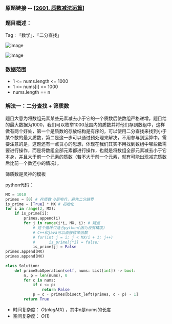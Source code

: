 ### 原题链接 -- [[2601. 质数减法运算](https://leetcode.cn/problems/prime-subtraction-operation/)]

### 题目概述：
Tag : 「数学」、「二分查找」

![image](https://user-images.githubusercontent.com/99656524/230751038-fe1ae375-0462-4f9a-ba09-e477963c9bad.png)

![image](https://user-images.githubusercontent.com/99656524/230751045-5bfaa0e2-bf13-42d7-bdc3-5d1c58dcd5b5.png)

### 数据范围
* 1 <= nums.length <= 1000
* 1 <= nums[i] <= 1000
* nums.length == n

### 解法一：二分查找 + 筛质数
题目大意为将数组元素某些元素减去小于它的一个质数后使数组严格递增。题目给的最大数据为1000，我们可以枚举1000范围内的质数并将他们存到数组中，这样做有两个好处，第一个是质数的存放结构是有序的，可以使用二分查找来找到小于某个数的最大质数，第二是这一步可以通过预处理来解决，不用参与到运算中。需要注意的是，这题还有一点贪心的思想，体现在我们其实不用找到数组中哪些数需要进行操作，而是将数组全部元素都进行操作，也就是将数组全部元素减去小于它本身，并且大于前一个元素的质数（若不大于前一个元素，就有可能出现减完质数后比前一个数还小的情况）。

筛质数是灵神的模板

python代码：
```python
MX = 1010
primes = [0] # 存质数 0是哨兵，避免二分越界
is_prime = [True] * MX # 初始化
for i in range(2, MX):
    if is_prime[i]:
        primes.append(i)
        for j in range(i*i, MX, i): # 疑点
            # 这个循环只适合python(因为没有精度)
            # C++和java可以直接枚举倍数
            # for(int j = i; j < MX/i + 1; j++)
            #      is_prime[j*i] = false;
            is_prime[j] = False
primes.append(MX)
primes.append(MX)
            
class Solution:
    def primeSubOperation(self, nums: List[int]) -> bool:
        n, p = len(nums), 0
        for c in nums:
            if c <= p:
                return False
            p = c - primes[bisect_left(primes, c - p) - 1]
        return True
```
* 时间复杂度： $O(nlogMX)$ ，其中n是nums的长度 
* 空间复杂度： $O(1)$ 

